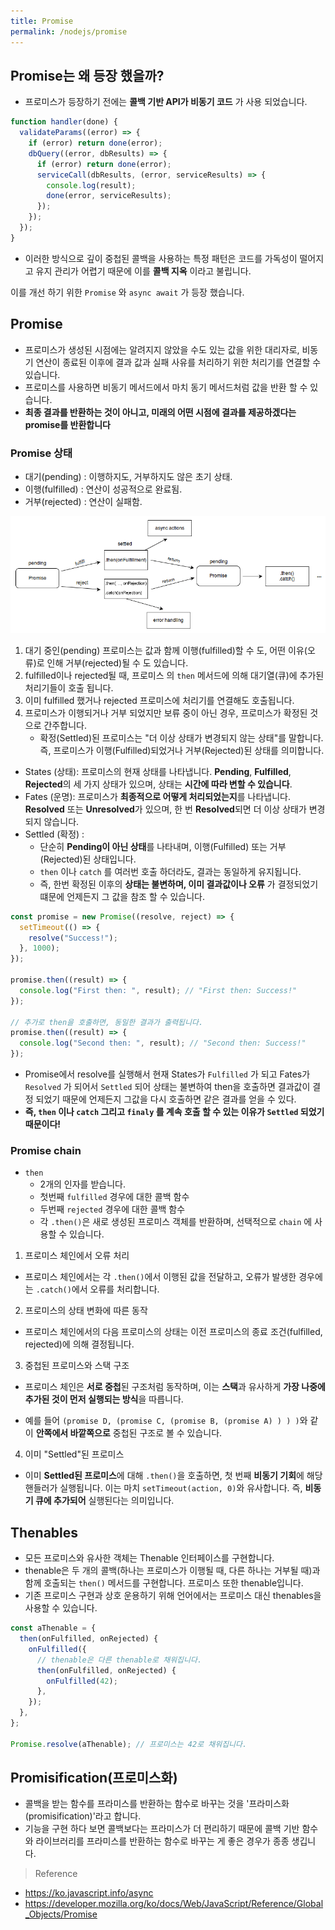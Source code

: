 ```yaml
---
title: Promise
permalink: /nodejs/promise
---
```


## Promise는 왜 등장 했을까?

- 프로미스가 등장하기 전에는 **콜백 기반 API가 비동기 코드** 가 사용 되었습니다.

```js
function handler(done) {
  validateParams((error) => {
    if (error) return done(error);
    dbQuery((error, dbResults) => {
      if (error) return done(error);
      serviceCall(dbResults, (error, serviceResults) => {
        console.log(result);
        done(error, serviceResults);
      });
    });
  });
}
```

- 이러한 방식으로 깊이 중첩된 콜백을 사용하는 특정 패턴은 코드를 가독성이 떨어지고 유지 관리가 어렵기 때문에 이를 **콜백 지옥** 이라고 불립니다.

이를 개선 하기 위한 `Promise` 와 `async await` 가 등장 했습니다.

## Promise

- 프로미스가 생성된 시점에는 알려지지 않았을 수도 있는 값을 위한 대리자로, 비동기 연산이 종료된 이후에 결과 값과 실패 사유를 처리하기 위한 처리기를 연결할 수 있습니다.
- 프로미스를 사용하면 비동기 메서드에서 마치 동기 메서드처럼 값을 반환 할 수 있습니다.
- **최종 결과를 반환하는 것이 아니고, 미래의 어떤 시점에 결과를 제공하겠다는 promise를 반환합니다** 

### Promise 상태

- 대기(pending) : 이행하지도, 거부하지도 않은 초기 상태.
- 이행(fulfilled) : 연산이 성공적으로 완료됨.
- 거부(rejected) : 연산이 실패함.

![](/assets/image13.png)

1. 대기 중인(pending) 프로미스는 값과 함께 이행(fulfilled)할 수 도, 어떤 이유(오류)로 인해 거부(rejected)될 수 도 있습니다.
2. fulfilled이나 rejected될 때, 프로미스 의 `then` 메서드에 의해 대기열(큐)에 추가된 처리기들이 호출 됩니다.
3. 이미 fulfilled 했거나 rejected 프로미스에 처리기를 연결해도 호출됩니다.
4. 프로미스가 이행되거나 거부 되었지만 보류 중이 아닌 경우, 프로미스가 확정된 것으로 간주합니다.
	- 확정(Settled)된 프로미스는 "더 이상 상태가 변경되지 않는 상태"를 말합니다. 즉, 프로미스가 이행(Fulfilled)되었거나 거부(Rejected)된 상태를 의미합니다.

- States (상태): 프로미스의 현재 상태를 나타냅니다. **Pending**, **Fulfilled**, **Rejected**의 세 가지 상태가 있으며, 상태는 **시간에 따라 변할 수 있습니다**.
- Fates (운명): 프로미스가 **최종적으로 어떻게 처리되었는지**를 나타냅니다. **Resolved** 또는 **Unresolved**가 있으며, 한 번 **Resolved**되면 더 이상 상태가 변경되지 않습니다.
- Settled (확정) :  
	- 단순히 **Pending이 아닌 상태**를 나타내며, 이행(Fulfilled) 또는 거부(Rejected)된 상태입니다.
	- `then` 이나 `catch` 를 여러번 호출 하더라도, 결과는 동일하게 유지됩니다.
	- 즉, 한번 확정된 이후의 **상태는 불변하며, 이미 결과값이나 오류** 가 결정되었기 떄문에 언제든지 그 값을 참조 할 수 있습니다.

```js
const promise = new Promise((resolve, reject) => {
  setTimeout(() => {
    resolve("Success!");
  }, 1000);
});

promise.then((result) => {
  console.log("First then: ", result); // "First then: Success!"
});

// 추가로 then을 호출하면, 동일한 결과가 출력됩니다.
promise.then((result) => {
  console.log("Second then: ", result); // "Second then: Success!"
});
```

- Promise에서 resolve를 실행해서 현재 States가 `Fulfilled` 가 되고 Fates가 `Resolved` 가 되어서 `Settled` 되어 상태는 불변하여 then을 호출하면 결과값이 결정 되었기 때문에 언제든지 그값을 다시 호출하면 같은 결과를 얻을 수 있다.
- **즉, `then` 이나 `catch` 그리고 `finaly` 를 계속 호출 할 수 있는 이유가 `Settled` 되었기 때문이다!**  


### Promise chain

- `then` 
	- 2개의 인자를 받습니다.
	- 첫번째 `fulfilled` 경우에 대한 콜백 함수
	- 두번째 `rejected` 경우에 대한 콜백 함수
	- 각 `.then()`은 새로 생성된 프로미스 객체를 반환하며, 선택적으로 `chain` 에 사용할 수 있습니다.

1. 프로미스 체인에서 오류 처리

- 프로미스 체인에서는 각 `.then()`에서 이행된 값을 전달하고, 오류가 발생한 경우에는 `.catch()`에서 오류를 처리합니다.

2. 프로미스의 상태 변화에 따른 동작

- 프로미스 체인에서의 다음 프로미스의 상태는 이전 프로미스의 종료 조건(fulfilled, rejected)에 의해 결정됩니다.

3. 중첩된 프로미스와 스택 구조

- 프로미스 체인은 **서로 중첩**된 구조처럼 동작하며, 이는 **스택**과 유사하게 **가장 나중에 추가된 것이 먼저 실행되는 방식**을 따릅니다.

- 예를 들어 `(promise D, (promise C, (promise B, (promise A) ) ) )`와 같이 **안쪽에서 바깥쪽으로** 중첩된 구조로 볼 수 있습니다.

4. 이미 "Settled"된 프로미스

- 이미 **Settled된 프로미스**에 대해 `.then()`을 호출하면, 첫 번째 **비동기 기회**에 해당 핸들러가 실행됩니다. 이는 마치 `setTimeout(action, 0)`와 유사합니다. 즉, **비동기 큐에 추가되어** 실행된다는 의미입니다.

## Thenables

- 모든 프로미스와 유사한 객체는 Thenable 인터페이스를 구현합니다.
- thenable은 두 개의 콜백(하나는 프로미스가 이행될 때, 다른 하나는 거부될 때)과 함께 호출되는 `then()` 메서드를 구현합니다. 프로미스 또한 thenable입니다.
- 기존 프로미스 구현과 상호 운용하기 위해 언어에서는 프로미스 대신 thenables을 사용할 수 있습니다.

```js
const aThenable = {
  then(onFulfilled, onRejected) {
    onFulfilled({
      // thenable은 다른 thenable로 채워집니다.
      then(onFulfilled, onRejected) {
        onFulfilled(42);
      },
    });
  },
};

Promise.resolve(aThenable); // 프로미스는 42로 채워집니다.
```

## Promisification(프로미스화)

- 콜백을 받는 함수를 프라미스를 반환하는 함수로 바꾸는 것을 '프라미스화(promisification)'라고 합니다.
- 기능을 구현 하다 보면 콜백보다는 프라미스가 더 편리하기 때문에 콜백 기반 함수와 라이브러리를 프라미스를 반환하는 함수로 바꾸는 게 좋은 경우가 종종 생깁니다.


> Reference

- https://ko.javascript.info/async
- https://developer.mozilla.org/ko/docs/Web/JavaScript/Reference/Global_Objects/Promise

